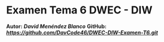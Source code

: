 # Examen Tema 6 DWEC - DIW

**Autor:** ***David Menéndez Blanco***
**GitHub:** ***https://github.com/DavCode46/DWEC-DIW-Examen-T6.git***